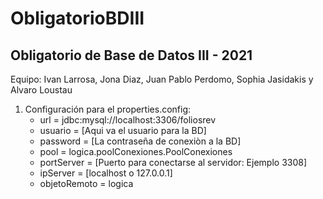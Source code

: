 # ObligatorioBDIII
## Obligatorio de Base de Datos III - 2021
Equipo: Ivan Larrosa, Jona Diaz, Juan Pablo Perdomo, Sophia Jasidakis y Alvaro Loustau

1. Configuración para el properties.config:
    - url = jdbc:mysql://localhost:3306/foliosrev
    - usuario = [Aqui va el usuario para la BD]
    - password = [La contraseña de conexiòn a la BD]
    - pool = logica.poolConexiones.PoolConexiones
    - portServer = [Puerto para conectarse al servidor: Ejemplo 3308]
    - ipServer = [localhost o 127.0.0.1]
    - objetoRemoto = logica

